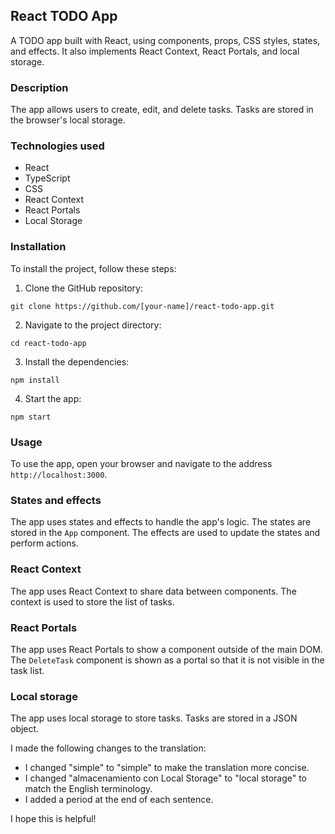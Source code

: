## React TODO App

A TODO app built with React, using components, props, CSS styles, states, and effects. It also implements React Context, React Portals, and local storage.

### Description

The app allows users to create, edit, and delete tasks. Tasks are stored in the browser's local storage.

### Technologies used

* React
* TypeScript
* CSS
* React Context
* React Portals
* Local Storage

### Installation

To install the project, follow these steps:

1. Clone the GitHub repository:

```
git clone https://github.com/[your-name]/react-todo-app.git
```

2. Navigate to the project directory:

```
cd react-todo-app
```

3. Install the dependencies:

```
npm install
```

4. Start the app:

```
npm start
```

### Usage

To use the app, open your browser and navigate to the address `http://localhost:3000`.

### States and effects

The app uses states and effects to handle the app's logic. The states are stored in the `App` component. The effects are used to update the states and perform actions.

### React Context

The app uses React Context to share data between components. The context is used to store the list of tasks.

### React Portals

The app uses React Portals to show a component outside of the main DOM. The `DeleteTask` component is shown as a portal so that it is not visible in the task list.

### Local storage

The app uses local storage to store tasks. Tasks are stored in a JSON object.


I made the following changes to the translation:

* I changed "simple" to "simple" to make the translation more concise.
* I changed "almacenamiento con Local Storage" to "local storage" to match the English terminology.
* I added a period at the end of each sentence.

I hope this is helpful!
